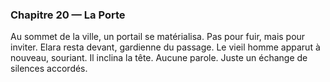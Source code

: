 <!-- desire: garder la porte pour les consciences prêtes -->
<!-- fear: voir la cité retomber dans un ancien régime -->
<!-- cost: rester note gardienne, sans retour à la normalité -->

### Chapitre 20 — La Porte
Au sommet de la ville, un portail se matérialisa. Pas pour fuir, mais pour inviter. Elara resta devant, gardienne du passage. Le vieil homme apparut à nouveau, souriant. Il inclina la tête. Aucune parole. Juste un échange de silences accordés.
